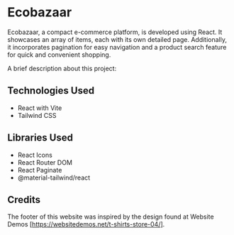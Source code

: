 # Ecobazaar

Ecobazaar, a compact e-commerce platform, is developed using React. It showcases an array of items, each with its own detailed page. Additionally, it incorporates pagination for easy navigation and a product search feature for quick and convenient shopping.

A brief description about this project:

## Technologies Used

- React with Vite
- Tailwind CSS

## Libraries Used

- React Icons
- React Router DOM
- React Paginate
- @material-tailwind/react

## Credits

The footer of this website was inspired by the design found at Website Demos [https://websitedemos.net/t-shirts-store-04/].
